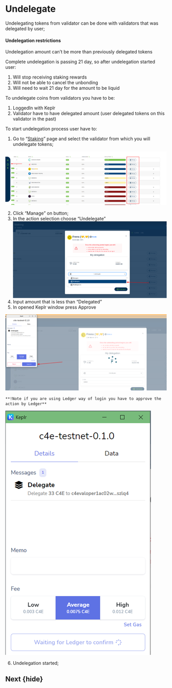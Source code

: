 <!--
  order: 4
-->

# Undelegate

Undelegating tokens from validator can be done with validators that was delegated by user;


#### Undelegation restrictions

Undelegation amount can’t be more than previously delegated tokens

Complete undelegation is passing 21 day, so after undelegation started  user:



1. Will stop receiving staking rewards
2. Will not be able to cancel the unbonding
3. Will need to wait 21 day for the amount to be liquid

To undelegate coins from validators you have to be:



1.  LoggedIn with Keplr
2. Validator have to have delegated amount (user delegated tokens on this validator in the past)

To start undelegation process user have to:



1. Go to “[Staking](https://wallet.c4e.io/staking)” page and select the validator from which you will undelegate tokens;


![alt_text](./images/delegate/1.png "image_tooltip")

2. Click “Manage” on button;
3. In the action selection choose “Undelegate”
![alt_text](./images/undelegate/2.png "image_tooltip")
4. Input amount that is less than “Delegated”
5. In opened Keplr window press Approve

![alt_text](./images/undelegate/3.png "image_tooltip")


    **!Note if you are using Ledger way of login you have to approve the action by Ledger**

![alt_text](./images/delegate/6.png "image_tooltip")

6. Undelegation started;


## Next {hide}
